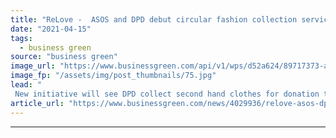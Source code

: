 ```yaml
---
title: "ReLove -  ASOS and DPD debut circular fashion collection service"
date: "2021-04-15"
tags: 
  - business green
source: "business green"
image_url: "https://www.businessgreen.com/api/v1/wps/d52a624/89717373-ad76-4424-a1d0-fd57b4988572/1/ASOS-ReLove122-185x114.jpg"
image_fp: "/assets/img/post_thumbnails/75.jpg"
lead: "
 New initiative will see DPD collect second hand clothes for donation to charities free of charge ..."
article_url: "https://www.businessgreen.com/news/4029936/relove-asos-dpd-debut-circular-fashion-collection-service"
---
```


---
